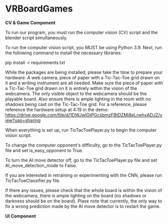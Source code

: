 # VRBoardGames

**CV & Game Component**

To run our program, you must run the computer vision (CV) script and the blender script simultaneously.

To run the computer vision script, you MUST be using Python 3.9. Next, run the following command to install the necessary libraries:


pip install -r requirements.txt



While the packages are being installed, please take the time to prepare your hardware. A web camera, piece of paper with a Tic-Tac-Toe grid drawn on it and a writing instrument are all needed. 
Make sure the piece of paper with a Tic-Tac-Toe grid drawn on it is entirely within the vision of the webcamera. The only visible object to the webcamera should be the playable board.
Also ensure there is ample lighting in the room with no shadows being cast on the Tic-Tac-Toe grid. For a reference, please reference the hardware setup at 4:19 in the demo: https://drive.google.com/file/d/1DWJwIGtPGcsbmzFBtDZMj8eLrwhxADJZ/view?usp=sharing


When everything is set up, run TicTacToePlayer.py to begin the computer vision script. 


To change the computer opponent's difficulty, go to the TicTacToePlayer.py file and set is_easy_opponent to True.


To turn the AI move detector off, go to the TicTacToePlayer.py file and set AI_move_detection_mode to False.


If you are interested in retraining or experimenting with the CNN, please run TicTacToeClassifier.py file. 


If there any issues, please check that the whole board is within the vision of the webcamera, there is ample lighting on the board (no shadows or darkness should be on the board). 
Plase note that currently, the only way to fix a wrong prediction made by the AI move detector is to restart the game.  

**UI Component**
